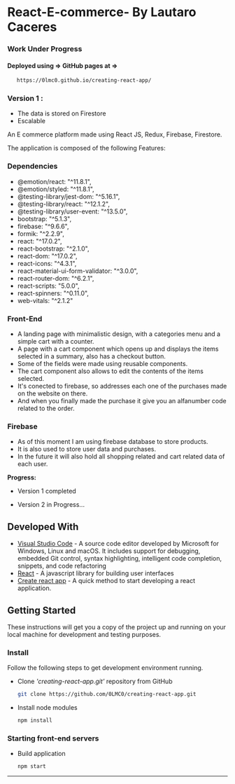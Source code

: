 # React-E-commerce- By Lautaro Caceres
### Work Under Progress

#### Deployed using => GitHub pages at =>

  ```bash
     https://0lmc0.github.io/creating-react-app/
  ```


### Version 1 :
* The data is stored on Firestore
* Escalable

An E commerce platform made using React JS, Redux, Firebase, Firestore.

The application is composed of the following Features:
### Dependencies
* @emotion/react: "^11.8.1",
* @emotion/styled: "^11.8.1",
* @testing-library/jest-dom: "^5.16.1",
* @testing-library/react: "^12.1.2",
* @testing-library/user-event: "^13.5.0",
* bootstrap: "^5.1.3",
* firebase: "^9.6.6",
* formik: "^2.2.9",
* react: "^17.0.2",
* react-bootstrap: "^2.1.0",
* react-dom: "^17.0.2",
* react-icons: "^4.3.1",
* react-material-ui-form-validator: "^3.0.0",
* react-router-dom: "^6.2.1",
* react-scripts: "5.0.0",
* react-spinners: "^0.11.0",
* web-vitals: "^2.1.2"
        
        
### Front-End
* A landing page with minimalistic design, with a categories menu and a simple cart with a counter.
* A page with a cart component which opens up and displays the items selected in a summary, also has a checkout button.
* Some of the fields were made using reusable components.
* The cart component also allows to edit the contents of the items selected.
* It's conected to firebase, so addresses each one of the purchases made on the website on there. 
* And when you finally made the purchase it give you an alfanumber code related to the order.


### Firebase

* As of this moment I am using firebase database to store products.
* It is also used to store user data and purchases.
* In the future it will also hold all shopping related and cart related data of each user.

**Progress:**
* Version 1 completed

* Version 2 in Progress...

## Developed With

* [Visual Studio Code](https://code.visualstudio.com/) - A source code editor developed by Microsoft for Windows, Linux and macOS. It includes support for debugging, embedded Git control, syntax highlighting, intelligent code completion, snippets, and code refactoring
* [React](https://reactjs.org/) - A javascript library for building user interfaces
* [Create react app](https://create-react-app.dev/) - A quick method to start developing a react application.

## Getting Started

These instructions will get you a copy of the project up and running on your local machine for development and testing purposes.

### Install

Follow the following steps to get development environment running.

* Clone _'creating-react-app.git'_ repository from GitHub

  ```bash
  git clone https://github.com/0LMC0/creating-react-app.git
  ```

* Install node modules

   ```bash
   npm install
   ```


### Starting front-end servers

* Build application

  ```bash
  npm start
  ```
---

